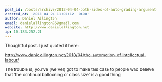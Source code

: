 ```yaml
---
post_id: /posts/archive/2013-04-04-both-sides-of-auto-grading-argument-miss-the-point/
created_at: '2013-04-24 11:00:12 -0400'
author: Daniel Allington
email: danielallington76@gmail.com
website: http://www.danielallington.net
ip: 10.183.252.21
---
```


Thoughtful post. I just quoted it here: 

http://www.danielallington.net/2013/04/the-automation-of-intellectual-labour/

The trouble is, you've (we've!) got to make this case to people who believe that 'the continual ballooning of class size' is a good thing.
